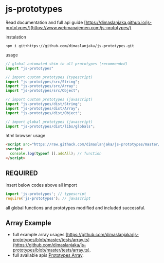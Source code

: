 # js-prototypes

Read documentation and full api guide [https://dimaslanjaka.github.io/js-prototypes/](https://www.webmanajemen.com/js-prototypes/)

instalation

```shell
npm i git+https://github.com/dimaslanjaka/js-prototypes.git
```

usage

```ts
// global automated shim to all prototypes (recommended)
import "js-prototypes"

// import custom prototypes (typescript)
import "js-prototypes/src/String";
import "js-prototypes/src/Array";
import "js-prototypes/src/Object";

// import custom prototypes (javascript)
import "js-prototypes/dist/String";
import "js-prototypes/dist/Array";
import "js-prototypes/dist/Object";

// import global prototypes (javascript)
import "js-prototypes/dist/libs/globals";
```

html browser usage
```html
<script src="https://raw.githack.com/dimaslanjaka/js-prototypes/master/dist/release/bundle.js"></script>
<script>
  console.log(typeof [].addAll); // function
</script>
```

## REQUIRED
insert below codes above all import
```ts
import 'js-prototypes'; // typescript
require('js-prototypes'); // javascript
```
all global functions and prototypes modified and included successful.

## Array Example
- full example array usages [https://github.com/dimaslanjaka/js-prototypes/blob/master/tests/array.ts](https://github.com/dimaslanjaka/js-prototypes/blob/master/tests/array.ts).
- full available apis [Prototypes Array](Array.html).
<script src="https://emgithub.com/embed.js?target=https%3A%2F%2Fgithub.com%2Fdimaslanjaka%2Fjs-prototypes%2Fblob%2Fmaster%2Ftests%2Farray.ts&style=github&showCopy=on"></script>